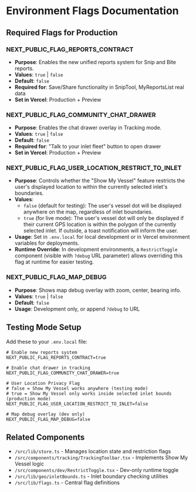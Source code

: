 # Environment Flags Documentation

## Required Flags for Production

### NEXT_PUBLIC_FLAG_REPORTS_CONTRACT
- **Purpose**: Enables the new unified reports system for Snip and Bite reports.
- **Values**: `true` | `false`
- **Default**: `false`
- **Required for**: Save/Share functionality in SnipTool, MyReportsList real data
- **Set in Vercel**: Production + Preview

### NEXT_PUBLIC_FLAG_COMMUNITY_CHAT_DRAWER
- **Purpose**: Enables the chat drawer overlay in Tracking mode.
- **Values**: `true` | `false` 
- **Default**: `false`
- **Required for**: "Talk to your inlet fleet" button to open drawer
- **Set in Vercel**: Production + Preview

### NEXT_PUBLIC_FLAG_USER_LOCATION_RESTRICT_TO_INLET
- **Purpose**: Controls whether the "Show My Vessel" feature restricts the user's displayed location to within the currently selected inlet's boundaries.
- **Values**:
  - `false` (default for testing): The user's vessel dot will be displayed anywhere on the map, regardless of inlet boundaries.
  - `true` (for live mode): The user's vessel dot will only be displayed if their current GPS location is within the polygon of the currently selected inlet. If outside, a toast notification will inform the user.
- **Usage**: Set in `.env.local` for local development or in Vercel environment variables for deployments.
- **Runtime Override**: In development environments, a `RestrictToggle` component (visible with `?debug` URL parameter) allows overriding this flag at runtime for easier testing.

### NEXT_PUBLIC_FLAG_MAP_DEBUG
- **Purpose**: Shows map debug overlay with zoom, center, bearing info.
- **Values**: `true` | `false`
- **Default**: `false`
- **Usage**: Development only, or append `?debug` to URL

## Testing Mode Setup

Add these to your `.env.local` file:

```env
# Enable new reports system
NEXT_PUBLIC_FLAG_REPORTS_CONTRACT=true

# Enable chat drawer in tracking
NEXT_PUBLIC_FLAG_COMMUNITY_CHAT_DRAWER=true

# User Location Privacy Flag
# false = Show My Vessel works anywhere (testing mode)
# true = Show My Vessel only works inside selected inlet bounds (production mode)
NEXT_PUBLIC_FLAG_USER_LOCATION_RESTRICT_TO_INLET=false

# Map debug overlay (dev only)
NEXT_PUBLIC_FLAG_MAP_DEBUG=false
```

## Related Components
- `/src/lib/store.ts` - Manages location state and restriction flags
- `/src/components/tracking/TrackingToolbar.tsx` - Implements Show My Vessel logic
- `/src/components/dev/RestrictToggle.tsx` - Dev-only runtime toggle
- `/src/lib/geo/inletBounds.ts` - Inlet boundary checking utilities
- `/src/lib/flags.ts` - Central flag definitions